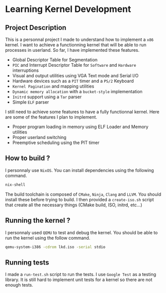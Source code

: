 # Learning Kernel Development

## Project Description

This is a personnal project I made to understand how to implement a `x86` kernel.
I want to achieve a functionning kernel that will be able to run processes in userland.
So far, I have implemented these features.

- Global Descriptor Table for Segmentation
- `PIC` and Interrupt Descriptor Table for `Software` and `Hardware` interruptions
- Visual and output utilities using VGA Text mode and Serial I/O
- Hardware devices such as a `PIT` timer and a `PS/2` Keyboard
- `Kernel Pagination` and mapping utilities
- `Dynamic memory allocation` with a `bucket-style` implementation
- `Initrd` support using a `Tar` parser
- Simple `ELF` parser

I still need to achieve some features to have a fully functionnal kernel. Here are some of the features I plan to implement.
- Proper program loading in memory using ELF Loader and Memory utilities
- Proper userland switching
- Preemptive scheduling using the PIT timer

## How to build ?

I personnaly use `NixOS`. You can install dependencies using the following command.
```sh
nix-shell
```

The build toolchain is composed of `CMake`, `Ninja`, `Clang` and `LLVM`. You should install these before trying to build. I then provided a `create-iso.sh` script that create all the necessary things (CMake build, ISO, initrd, etc...)

## Running the kernel ?

I personnaly used `QEMU` to test and debug the kernel. You should be able to run the kernel using the follow command.
```sh
qemu-system-i386 -cdrom lkd.iso -serial stdio
```

## Running tests

I made a `run-test.sh` script to run the tests. I use `Google Test` as a testing library. It is still hard to implement unit tests for a kernel so there are not enough tests.
